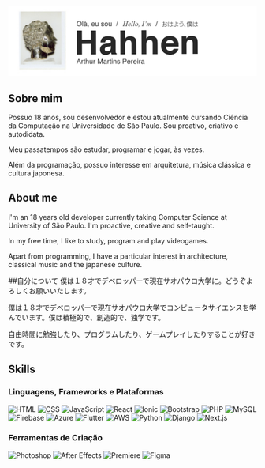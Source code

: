 ![banner](https://github.com/hahhen/hahhen/blob/main/media/banner.png)

## Sobre mim
Possuo 18 anos, sou desenvolvedor e estou atualmente cursando Ciência da Computação na Universidade de São Paulo. Sou proativo, criativo e autodidata.

Meu passatempos são estudar, programar e jogar, às vezes.

Além da programação, possuo interesse em arquitetura, música clássica e cultura japonesa.

## About me
I'm an 18 years old developer currently taking Computer Science at University of São Paulo. I'm proactive, creative and self-taught.

In my free time, I like to study, program and play videogames.

Apart from programming, I have a particular interest in architecture, classical music and the japanese culture.

##自分について
僕は１８才でデベロッパーで現在サオパウロ大学に。どうぞよろしくお願いいたします。

僕は１８才でデベロッパーで現在サオパウロ大学でコンピュータサイエンスを学んでいます。僕は積極的で、創造的で、独学です。

自由時間に勉強したり、プログラムしたり、ゲームプレイしたりすることが好きです。

## Skills
### Linguagens, Frameworks e Plataformas
![HTML](https://img.shields.io/badge/-HTML-44475a?logo=html5&logoColor=white)
![CSS](https://img.shields.io/badge/-CSS-44475a?logo=css3&logoColor=white)
![JavaScript](https://img.shields.io/badge/-JavaScript-44475a?logo=javascript&logoColor=white)
![React](https://img.shields.io/badge/-React-44475a?logo=react&logoColor=white)
![Ionic](https://img.shields.io/badge/-Ionic-44475a?logo=ionic&logoColor=white)
![Bootstrap](https://img.shields.io/badge/-Bootstrap-44475a?logo=bootstrap&logoColor=white)
![PHP](https://img.shields.io/badge/-PHP-44475a?logo=php&logoColor=white)
![MySQL](https://img.shields.io/badge/-MySQL-44475a?logo=mysql&logoColor=white)
![Firebase](https://img.shields.io/badge/-Google%20Firebase-44475a?logo=firebase&logoColor=white)
![Azure](https://img.shields.io/badge/-Microsoft%20Azure-44475a?logo=microsoftazure&logoColor=white)
![Flutter](https://img.shields.io/badge/-Flutter-44475a?logo=flutter&logoColor=white)
![AWS](https://img.shields.io/badge/-Amazont%20Web%20Services-44475a?logo=amazonwebservices&logoColor=white)
![Python](https://img.shields.io/badge/-Python-44475a?logo=python&logoColor=white)
![Django](https://img.shields.io/badge/-Django-44475a?logo=django&logoColor=white)
![Next.js](https://img.shields.io/badge/-Next.js-44475a?logo=nextdotjs&logoColor=white)


### Ferramentas de Criação
![Photoshop](https://img.shields.io/badge/-Photoshop-44475a?logo=adobephotoshop&logoColor=white)
![After Effects](https://img.shields.io/badge/-After%20Effects-44475a?logo=adobeaftereffects&logoColor=white)
![Premiere](https://img.shields.io/badge/-Premiere-44475a?logo=adobepremierepro&logoColor=white)
![Figma](https://img.shields.io/badge/-Figma-44475a?logo=figma&logoColor=white)
